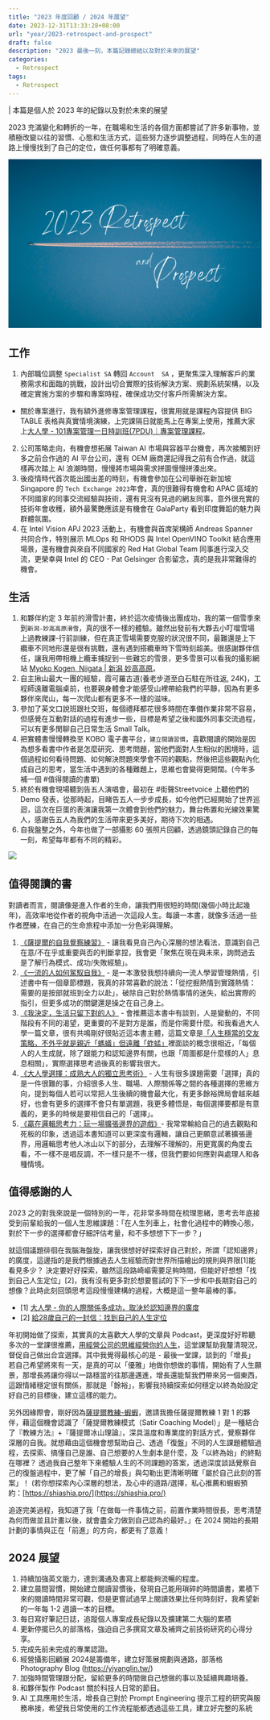 ```yaml
---
title: "2023 年度回顧 / 2024 年展望"
date: 2023-12-31T13:33:28+08:00
url: "year/2023-retrospect-and-prospect"
draft: false
description: "2023 最後一刻，本篇記錄總結以及對於未來的展望"
categories:
  - Retrospect
tags:
  - Retrospect
---
```


| 本篇是個人於 2023 年的紀錄以及對於未來的展望 

2023 充滿變化和轉折的一年，在職場和生活的各個方面都嘗試了許多新事物，並積極改變以往的習慣、心態和生活方式，這些努力逐步調整過程，同時在人生的道路上慢慢找到了自己的定位，做任何事都有了明確意義。

![](images/2023-reospect-prospect.png)


## 工作
1. 內部職位調整 `Specialist SA` 轉回 `Account  SA` ，更聚焦深入理解客戶的業務需求和面臨的挑戰，設計出切合實際的技術解決方案、規劃系統架構，以及確定實施方案的步驟和專案時程，確保成功交付客戶所需解決方案。
  - 關於專案進行，我有額外進修專案管理課程，很實用就是課程內容提供 BIG TABLE 表格與真實情境演練，上完課隔日就能馬上在專案上使用，推薦大家上[大人學 - 101專案管理一日特訓班(7PDU)｜專案管理課程](https://shop.darencademy.com/product/view/id/1)。
2. 公司策略走向，有機會想拓展 Taiwan AI 市場與容器平台機會，再次接觸到好多之前合作過的 AI 平台公司，還有 OEM 廠商還記得我之前有合作過，就這樣再次踏上 AI 浪潮時間，慢慢將市場與需求拼圖慢慢拼湊出來。
3. 後疫情時代首次能出國出差的時刻，有機會參加在公司舉辦在新加坡 Singapore 的 `Tech Exchange 2023`年會，真的很難得有機會和 APAC 區域的不同國家的同事交流經驗與技術，還有見沒有見過的網友同事，意外很充實的技術年會收穫，額外最驚艷應該是有機會在 GalaParty 看到印度舞蹈的魅力與群體氛圍。
4. 在 Intel Vision APJ 2023 活動上，有機會與首席架構師 Andreas Spanner 共同合作，特別展示 MLOps 和 RHODS 與 Intel OpenVINO Toolkit 結合應用場景，還有機會與來自不同國家的 Red Hat Global Team 同事進行深入交流，更榮幸與 Intel 的 CEO - Pat Gelsinger 合影留念，真的是我非常難得的機會。

## 生活
1. 和夥伴約定 3 年前的滑雪計畫，終於這次疫情後出團成功，我的第一個雪季來到`新潟-妙高高原滑雪`，真的很不一樣的體驗。雖然出發前有大夥去小叮噹雪場上過教練課-行前訓練，但在真正雪場需要克服的狀況很不同，最難還是上下纜車不同地形還是很有挑戰，還有遇到搭纜車時下雪時刻超美。很感謝夥伴信任，讓我用帶相機上纜車捕捉到一些難忘的雪景，更多雪景可以看我的攝影網站 [Myoko Kogen, Niigata | 新潟 妙高高原](https://yiyanglin.tw/myoko-kogen)。
2. 自主揪山最大一團的經驗，霞可羅古道(養老步道至白石駐在所往返, 24K)，工程師遠離電腦桌前，也要親身體會才能感受山裡帶給我們的平靜，因為有更多夥伴來爬山，每一次爬山都有更多不一樣的滋味。
3. 參加了英文口說班跟社交班，每個禮拜都花很多時間在準備作業非常不容易，但感覺在互動對話的過程有進步一些，目標是希望之後和國外同事交流過程，可以有更多閒聊自己日常生活 Small Talk。
4. 把實體書慢慢轉換至 KOBO 電子書平台，`建立閱讀習慣`，喜歡閱讀的開始是因為想多看書中作者是怎麼研究、思考問題，當他們面對人生相似的困境時，這個過程如何看待問題、如何解決問題來學會不同的觀點，然後把這些觀點內化成自己的思考，當生活中遇到的各種難題上，思維也會變得更開闊。(今年多補一個 #值得閱讀的書單)
5. 終於有機會現場聽到告五人演唱會，最初在 #街聲Streetvoice 上聽他們的 Demo 發表，從那時起，目睹告五人一步步成長，如今他們已經開始了世界巡迴，這次在巨蛋的表演讓我第一次體會到他們的魅力，舞台佈置和光線效果驚人，感謝告五人為我們的生活帶來更多美好，期待下次的相遇。
6. 自我盤整之外，今年也做了一部攝影 60 張照片回顧，透過鏡頭記錄自己的每一刻，希望每年都有不同的精彩。

![](https://lh3.googleusercontent.com/pw/ABLVV8437oxFfJxVTn0hWIP7nBHfFD5zLR4CNGvlW1OmZFRIfuJ9e6W9W7TJXdXJHcJtRrmmxJhSQJpF9KydzLF2pGDclQ5ASGrMMeyDl4QLrcOxKZ7WYFXSsMJaYTveG2Ilwi5zV5WqTh_TvzxCV3xyvjDwlA=w1620-h1080-s-no-gm?authuser=0)


## 值得閱讀的書

對讀者而言，閱讀像是進入作者的生命，讓我們用很短的時間(幾個小時比起幾年)，高效率地從作者的視角中活過一次這段人生。每讀一本書，就像多活過一些作者歷練，在自己的生命旅程中添加一分色彩與理解。

1. [《薩提爾的自我覺察練習》](https://www.kobo.com/tw/zh/ebook/ciEj3oHWiz6lqsEMxBVjQw) - 讓我看見自己內心深層的想法看法，意識到自己在意/不在乎或重要與否的判斷拿捏，我會更「聚焦在現在與未來，詢問過去是了解行為模式、成功/失敗經驗」。
2. [《一流的人如何駕馭自我》](https://www.kobo.com/tw/zh/ebook/5RiVxFucFjSJtK2j553IXg) - 是一本激發我想持續向一流人學習管理熱情，引述書中有一個章節標題，我真的非常喜歡的說法：「從挖掘熱情到實踐熱情：需要的是按部就班到全力以赴」，破除自己對於熱情事情的迷失，給出實際的指引，但更多成功的關鍵還是操之在自己身上。
3. [《我決定，生活只留下對的人》](https://kobo.com/tw/zh/ebook/urMA32eJMTSmIJXnnLLCiw) - 會推薦這本書中有談到，人是變動的，不同階段有不同的渴望，更重要的不是對方是誰，而是你需要什麼。和我看過大人學一篇文章，很有共鳴剛好很貼近這本書主體，這篇文章是[「人生穩當的交友策略，不外乎就是親近「螞蟻」但遠離「蚱蜢」](https://www.darencademy.com/article/view/id/16754)裡面談的概念很相近，「每個人的人生成就，除了跟能力和認知邊界有關，也跟「周圍都是什麼樣的人」息息相關」，實際選擇思考過後真的影響我很大。
4. [《大人學選擇：成熟大人的獨立思考術》](https://www.kobo.com/tw/zh/ebook/TGUP4inhczCwag4Oq0uwsQ) - 人生有很多課題需要「選擇」真的是一件很難的事，介紹很多人生、職場、人際關係等之間的各種選擇的思維方向，提到每個人若可以常把人生後續的機會最大化，有更多餘裕牌局會越來越好，也會有更多的選擇不會只有單選題，我更多體悟是，每個選擇要都是有意義的，更多的時候是要相信自己的「選擇」。
5. [《贏在邏輯思考力：玩一場擴張邊界的遊戲》](https://www.kobo.com/tw/zh/ebook/CvoePbm2wjesiaHTXe6EBg )- 我常常輸給自己的過去觀點和死板的印象，透過這本書知道可以更深度有邏輯，讓自己更願意試著擴張邊界，用邏輯思考他人冰山以下的部分，去理解不理解的，用更寬廣的角度去看，不一樣不是唱反調，不一樣只是不一樣，但我們要如何應對與處理人和各種情境。


## 值得感謝的人

2023 之的對我來說是一個特別的一年，花非常多時間在梳理思緒，思考去年底接受到前輩給我的一個人生思維課題：「在人生列車上，社會化過程中的轉換心態，對於下一步的選擇都會仔細評估考量，和不多想想下下一步？」

就這個議題徘徊在我腦海盤旋，讓我很想好好探索好自己對於，所謂「認知邊界」的廣度，這邊指的是我們根據過去人生經驗而對世界所描繪出的規則與界限[1]能看見多少？ 決定要好好探索，雖然這段路崎嶇需要足夠時間，但能好好想想「找到自己人生定位」[2]，我有沒有更多對於想要嘗試的下下一步和中長期對自己的想像？此時此刻回頭思考這段慢慢建構的過程，大概是這一整年最棒的事。

- [1] [大人學 - 你的人際關係多成功，取決於認知邊界的廣度](https://www.darencademy.com/article/view/id/16525)
- [2] [給28歲自己的一封信：找到自己的人生定位](https://womany.net/read/article/11211)

年初開始做了探索，其實真的太喜歡大人學的文章與 Podcast，更深度好好聆聽多次的一堂課很推薦，[用經營公司的思維經營你的人生](https://shop.darencademy.com/product/view/id/116)，這堂課幫助我釐清現況，督促自己做出合宜選擇。其中我覺得最核心的是 - 最後一堂課，談到的「增長」若自己希望將來有一天，是真的可以「優雅」地做你想做的事情，開始有了人生願景，那增長將讓你得以一路穩當的往那邊邁進，增長還能幫我們帶來另一個東西，這跟情緒穩定很有關係，那就是「餘裕」，影響我持續探索如何穩定以終為始設定好自己的目標後，建立這樣的能力。

另外因緣際會，剛好因為[薩提爾教練-蝦蝦](https://www.instagram.com/shiashia.pro/)，邀請我擔任薩提爾教練 1 對 1 的夥伴，藉這個機會認識了「薩提爾教練模式（Satir Coaching Model）」是一種結合了『教練方法』+『薩提爾冰山理論』，深具溫度和專業度的對話方式，覺察夥伴深層的自我。就想藉由這個機會想幫助自己、透過「復盤」不同的人生課題體驗過程，去探索、搞懂自己是誰、自己想要的人生劇本是什麼，及「以終為始」的終點在哪裡？ 透過我自己整年下來體驗人生的不同課題的答案，透過深度談話覺察自己的復盤過程中，更了解「自己的增長」與勾勒出更清晰明確「屬於自己此刻的答案」！ (若你想探索內心深層的想法，及心中的道路/選擇，私心推薦和蝦蝦預約：[https://shiashia.pro/](https://shiashia.pro/)

追逐完美過程，我知道了我「在做每一件事情之前，前置作業時間很長，思考清楚為何而做並且計畫以後，就會盡全力做到自己認為的最好。」在 2024 開始的長期計劃的事情與正在「前進」的方向，都更有了意義！

## 2024 展望
1. 持續加強英文能力，達到溝通及書寫上都能夠流暢的程度。
2. 建立晨間習慣，開始建立閱讀習慣後，發現自己能用瑣碎的時間讀書，累積下來的閱讀時間非常可觀，但是更嘗試過早上閱讀效果比任何時刻好，我希望新的一年每 1-2 週讀一本的目標。
3. 每日寫好筆記日誌，追蹤個人專案成長紀錄以及擴建第二大腦的累積
2. 更新停擺已久的部落格，強迫自己多撰寫文章及補齊之前技術研究的心得分享。
3. 完成先前未完成的專業認證。
4. 經營攝影回顧展 2024是籌備年，建立好策展規劃與通路，部落格 Photography Blog (https://yiyanglin.tw/)
5. 加強時間管理跟分配，留給更多的時間做自己想做的事以及延續興趣培養。
6. 和夥伴製作 Podcast 關於科技人日常的節目。
7. AI 工具應用於生活，增長自己對於 Prompt Engineering 提示工程的研究與服務串接，希望我日常使用的工作流程能都透過這些工具，建立好完整的系統

